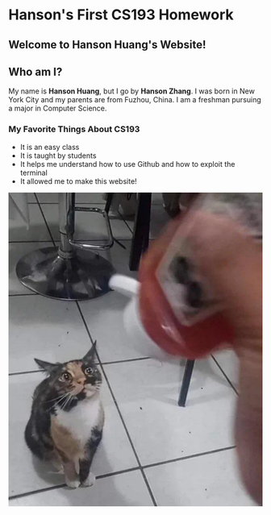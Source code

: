 # Hanson's First CS193 Homework
## Welcome to Hanson Huang's Website!

## Who am I?
My name is **Hanson Huang**, but I go by **Hanson Zhang**. I was born in New York City and my parents are from Fuzhou, China. I am a freshman pursuing a major in Computer Science.

### My Favorite Things About CS193
- It is an easy class
- It is taught by students
- It helps me understand how to use Github and how to exploit the terminal
- It allowed me to make this website!

![Ketchup](./pic.jpeg)